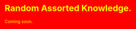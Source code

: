 <html style="background-color:red;">
  
<body style="background-color:red;">
  
  <h1 style="color:yellow">Random Assorted Knowledge.</h1>
  
</body>
  
  <body style="background-color:red;">
    
  <p style="color:yellow">Coming soon.</p>
    
  </body>
  
 </html>
